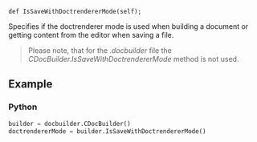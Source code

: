 `def IsSaveWithDoctrendererMode(self);`

Specifies if the doctrenderer mode is used when building a document or getting content from the editor when saving a file.

> Please note, that for the *.docbuilder* file the *CDocBuilder.IsSaveWithDoctrendererMode* method is not used.

## Example

### Python

``` py
builder = docbuilder.CDocBuilder()
doctrendererMode = builder.IsSaveWithDoctrendererMode()
```
